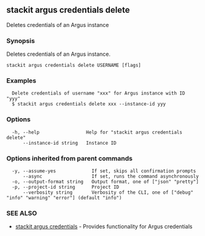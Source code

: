 ## stackit argus credentials delete

Deletes credentials of an Argus instance

### Synopsis

Deletes credentials of an Argus instance.

```
stackit argus credentials delete USERNAME [flags]
```

### Examples

```
  Delete credentials of username "xxx" for Argus instance with ID "yyy"
  $ stackit argus credentials delete xxx --instance-id yyy
```

### Options

```
  -h, --help                 Help for "stackit argus credentials delete"
      --instance-id string   Instance ID
```

### Options inherited from parent commands

```
  -y, --assume-yes             If set, skips all confirmation prompts
      --async                  If set, runs the command asynchronously
  -o, --output-format string   Output format, one of ["json" "pretty"]
  -p, --project-id string      Project ID
      --verbosity string       Verbosity of the CLI, one of ["debug" "info" "warning" "error"] (default "info")
```

### SEE ALSO

* [stackit argus credentials](./stackit_argus_credentials.md)	 - Provides functionality for Argus credentials

